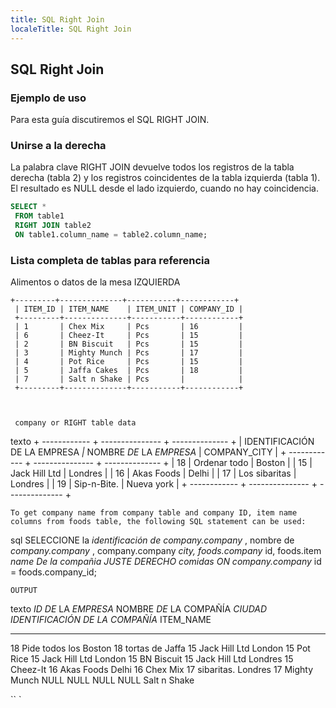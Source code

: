```yaml
---
title: SQL Right Join
localeTitle: SQL Right Join
---
```

## SQL Right Join

### Ejemplo de uso

Para esta guía discutiremos el SQL RIGHT JOIN.

### Unirse a la derecha

La palabra clave RIGHT JOIN devuelve todos los registros de la tabla derecha (tabla 2) y los registros coincidentes de la tabla izquierda (tabla 1). El resultado es NULL desde el lado izquierdo, cuando no hay coincidencia.

```sql
SELECT * 
 FROM table1 
 RIGHT JOIN table2 
 ON table1.column_name = table2.column_name; 
```

### Lista completa de tablas para referencia

Alimentos o datos de la mesa IZQUIERDA

```text
+---------+--------------+-----------+------------+ 
 | ITEM_ID | ITEM_NAME    | ITEM_UNIT | COMPANY_ID | 
 +---------+--------------+-----------+------------+ 
 | 1       | Chex Mix     | Pcs       | 16         | 
 | 6       | Cheez-It     | Pcs       | 15         | 
 | 2       | BN Biscuit   | Pcs       | 15         | 
 | 3       | Mighty Munch | Pcs       | 17         | 
 | 4       | Pot Rice     | Pcs       | 15         | 
 | 5       | Jaffa Cakes  | Pcs       | 18         | 
 | 7       | Salt n Shake | Pcs       |            | 
 +---------+--------------+-----------+------------+ 
 
 
 
 company or RIGHT table data 
```

texto + ------------ + --------------- + -------------- + | IDENTIFICACIÓN DE LA EMPRESA _|_ NOMBRE _DE_ LA _EMPRESA_ | COMPANY\_CITY | + ------------ + --------------- + -------------- + | 18 | Ordenar todo | Boston | | 15 | Jack Hill Ltd | Londres | | 16 | Akas Foods | Delhi | | 17 | Los sibaritas | Londres | | 19 | Sip-n-Bite. | Nueva york | + ------------ + --------------- + -------------- +
```
To get company name from company table and company ID, item name columns from foods table, the following SQL statement can be used: 
```

sql SELECCIONE la _identificación de company.company_ , nombre de _company.company_ , company.company _city, foods.company_ id, foods.item _name De la compañia JUSTE DERECHO comidas ON company.company_ id = foods.company\_id;
```
OUTPUT 
```

texto _ID DE_ LA _EMPRESA_ NOMBRE _DE_ LA COMPAÑÍA _CIUDAD IDENTIFICACIÓN DE LA COMPAÑÍA_ ITEM\_NAME

* * *

18 Pide todos los Boston 18 tortas de Jaffa 15 Jack Hill Ltd London 15 Pot Rice 15 Jack Hill Ltd London 15 BN Biscuit 15 Jack Hill Ltd Londres 15 Cheez-It 16 Akas Foods Delhi 16 Chex Mix 17 sibaritas. Londres 17 Mighty Munch NULL NULL NULL NULL Salt n Shake

\`\` \`